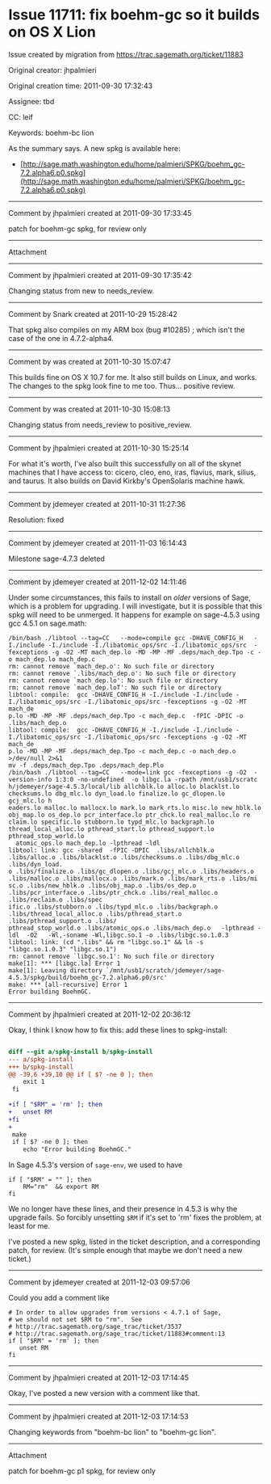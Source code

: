 # Issue 11711: fix boehm-gc so it builds on OS X Lion

Issue created by migration from https://trac.sagemath.org/ticket/11883

Original creator: jhpalmieri

Original creation time: 2011-09-30 17:32:43

Assignee: tbd

CC:  leif

Keywords: boehm-bc lion

As the summary says.  A new spkg is available here:

 - [http://sage.math.washington.edu/home/palmieri/SPKG/boehm_gc-7.2.alpha6.p0.spkg](http://sage.math.washington.edu/home/palmieri/SPKG/boehm_gc-7.2.alpha6.p0.spkg)


---

Comment by jhpalmieri created at 2011-09-30 17:33:45

patch for boehm-gc spkg, for review only


---

Attachment


---

Comment by jhpalmieri created at 2011-09-30 17:35:42

Changing status from new to needs_review.


---

Comment by Snark created at 2011-10-29 15:28:42

That spkg also compiles on my ARM box (bug #10285) ; which isn't the case of the one in 4.7.2-alpha4.


---

Comment by was created at 2011-10-30 15:07:47

This builds fine on OS X 10.7 for me.  It also still builds on Linux, and works.  The changes to the spkg look fine to me too.  Thus... positive review.


---

Comment by was created at 2011-10-30 15:08:13

Changing status from needs_review to positive_review.


---

Comment by jhpalmieri created at 2011-10-30 15:25:14

For what it's worth, I've also built this successfully on all of the skynet machines that I have access to: cicero, cleo, eno, iras, flavius, mark, silius, and taurus.  It also builds on David Kirkby's OpenSolaris machine hawk.


---

Comment by jdemeyer created at 2011-10-31 11:27:36

Resolution: fixed


---

Comment by jdemeyer created at 2011-11-03 16:14:43

Milestone sage-4.7.3 deleted


---

Comment by jdemeyer created at 2011-12-02 14:11:46

Under some circumstances, this fails to install on _older_ versions of Sage, which is a problem for upgrading.  I will investigate, but it is possible that this spkg will need to be unmerged.  It happens for example on sage-4.5.3 using gcc 4.5.1 on sage.math:

```
/bin/bash ./libtool --tag=CC   --mode=compile gcc -DHAVE_CONFIG_H   -I./include -I./include -I./libatomic_ops/src -I./libatomic_ops/src  -
fexceptions -g -O2 -MT mach_dep.lo -MD -MP -MF .deps/mach_dep.Tpo -c -o mach_dep.lo mach_dep.c
rm: cannot remove `mach_dep.o': No such file or directory
rm: cannot remove `.libs/mach_dep.o': No such file or directory
rm: cannot remove `mach_dep.lo': No such file or directory
rm: cannot remove `mach_dep.loT': No such file or directory
libtool: compile:  gcc -DHAVE_CONFIG_H -I./include -I./include -I./libatomic_ops/src -I./libatomic_ops/src -fexceptions -g -O2 -MT mach_de
p.lo -MD -MP -MF .deps/mach_dep.Tpo -c mach_dep.c  -fPIC -DPIC -o .libs/mach_dep.o
libtool: compile:  gcc -DHAVE_CONFIG_H -I./include -I./include -I./libatomic_ops/src -I./libatomic_ops/src -fexceptions -g -O2 -MT mach_de
p.lo -MD -MP -MF .deps/mach_dep.Tpo -c mach_dep.c -o mach_dep.o >/dev/null 2>&1
mv -f .deps/mach_dep.Tpo .deps/mach_dep.Plo
/bin/bash ./libtool --tag=CC   --mode=link gcc -fexceptions -g -O2  -version-info 1:3:0 -no-undefined  -o libgc.la -rpath /mnt/usb1/scratc
h/jdemeyer/sage-4.5.3/local/lib allchblk.lo alloc.lo blacklst.lo checksums.lo dbg_mlc.lo dyn_load.lo finalize.lo gc_dlopen.lo gcj_mlc.lo h
eaders.lo malloc.lo mallocx.lo mark.lo mark_rts.lo misc.lo new_hblk.lo obj_map.lo os_dep.lo pcr_interface.lo ptr_chck.lo real_malloc.lo re
claim.lo specific.lo stubborn.lo typd_mlc.lo backgraph.lo thread_local_alloc.lo pthread_start.lo pthread_support.lo pthread_stop_world.lo
  atomic_ops.lo mach_dep.lo -lpthread -ldl
libtool: link: gcc -shared  -fPIC -DPIC  .libs/allchblk.o .libs/alloc.o .libs/blacklst.o .libs/checksums.o .libs/dbg_mlc.o .libs/dyn_load.
o .libs/finalize.o .libs/gc_dlopen.o .libs/gcj_mlc.o .libs/headers.o .libs/malloc.o .libs/mallocx.o .libs/mark.o .libs/mark_rts.o .libs/mi
sc.o .libs/new_hblk.o .libs/obj_map.o .libs/os_dep.o .libs/pcr_interface.o .libs/ptr_chck.o .libs/real_malloc.o .libs/reclaim.o .libs/spec
ific.o .libs/stubborn.o .libs/typd_mlc.o .libs/backgraph.o .libs/thread_local_alloc.o .libs/pthread_start.o .libs/pthread_support.o .libs/
pthread_stop_world.o .libs/atomic_ops.o .libs/mach_dep.o   -lpthread -ldl  -O2   -Wl,-soname -Wl,libgc.so.1 -o .libs/libgc.so.1.0.3
libtool: link: (cd ".libs" && rm "libgc.so.1" && ln -s "libgc.so.1.0.3" "libgc.so.1")
rm: cannot remove `libgc.so.1': No such file or directory
make[1]: *** [libgc.la] Error 1
make[1]: Leaving directory `/mnt/usb1/scratch/jdemeyer/sage-4.5.3/spkg/build/boehm_gc-7.2.alpha6.p0/src'
make: *** [all-recursive] Error 1
Error building BoehmGC.
```



---

Comment by jhpalmieri created at 2011-12-02 20:36:12

Okay, I think I know how to fix this: add these lines to spkg-install:

```diff

diff --git a/spkg-install b/spkg-install
--- a/spkg-install
+++ b/spkg-install
@@ -39,6 +39,10 @@ if [ $? -ne 0 ]; then
    exit 1
 fi
 
+if [ "$RM" = 'rm' ]; then
+   unset RM
+fi
+
 make
 if [ $? -ne 0 ]; then
    echo "Error building BoehmGC."
```

In Sage 4.5.3's version of `sage-env`, we used to have 

```
if [ "$RM" = "" ]; then
    RM="rm"  && export RM
fi
```

We no longer have these lines, and their presence in 4.5.3 is why the upgrade fails.  So forcibly unsetting `$RM` if it's set to 'rm' fixes the problem, at least for me.

I've posted a new spkg, listed in the ticket description, and a corresponding patch, for review.  (It's simple enough that maybe we don't need a new ticket.)


---

Comment by jdemeyer created at 2011-12-03 09:57:06

Could you add a comment like

```
# In order to allow upgrades from versions < 4.7.1 of Sage,
# we should not set $RM to "rm".  See
# http://trac.sagemath.org/sage_trac/ticket/3537
# http://trac.sagemath.org/sage_trac/ticket/11883#comment:13
if [ "$RM" = 'rm' ]; then
   unset RM
fi
```



---

Comment by jhpalmieri created at 2011-12-03 17:14:45

Okay, I've posted a new version with a comment like that.


---

Comment by jhpalmieri created at 2011-12-03 17:14:53

Changing keywords from "boehm-bc lion" to "boehm-gc lion".


---

Attachment

patch for boehm-gc p1 spkg, for review only
